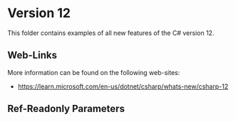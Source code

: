
# Version 12

This folder contains examples of all new features of the C# version 12.

## Web-Links

More information can be found on the following web-sites:

* https://learn.microsoft.com/en-us/dotnet/csharp/whats-new/csharp-12

## Ref-Readonly Parameters


